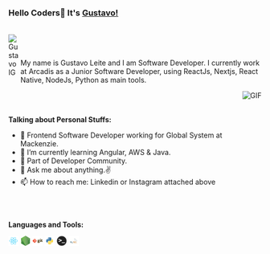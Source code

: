### Hello Coders👋 It's [Gustavo!](https://www.linkedin.com/in/gustavoaraujoleite/)

</br>

<a href="https://www.instagram.com/gustavoaraujoleite/">
<img align="left" alt="Gustavo IG" width="24px" src="https://seeklogo.com/images/I/instagram-new-2016-logo-D9D42A0AD4-seeklogo.com.png" />
</a>
<br />

<br />

My name is Gustavo Leite and I am Software Developer. I currently work at Arcadis as a Junior Software Developer, using ReactJs, Nextjs, React Native, NodeJs, Python as main tools. 



<img align="right" alt="GIF" src="https://media0.giphy.com/media/vrxxqQbyRxYi6scCjT/giphy.gif?cid=ecf05e47pbynv4akwsvpaxedy0ewy3a6xawyyjpgt1aeat0p&rid=giphy.gif&ct=g" />

<br />

<br />

**Talking about Personal Stuffs:**

- 🔭 Frontend Software Developer working for Global System at Mackenzie.
- 🌱 I’m currently learning Angular, AWS & Java.
- 👯 Part of Developer Community.
- 💬 Ask me about anything.✌
- 📫 How to reach me: Linkedin or Instagram attached above

<br />

<br />

**Languages and Tools:**

<code><img height="20" src="https://raw.githubusercontent.com/github/explore/80688e429a7d4ef2fca1e82350fe8e3517d3494d/topics/react/react.png"></code>
<code><img height="20" src="https://raw.githubusercontent.com/github/explore/80688e429a7d4ef2fca1e82350fe8e3517d3494d/topics/nodejs/nodejs.png"></code>
<code><img height="20" src="https://raw.githubusercontent.com/github/explore/80688e429a7d4ef2fca1e82350fe8e3517d3494d/topics/git/git.png"></code>
<code><img height="20" src="https://raw.githubusercontent.com/github/explore/80688e429a7d4ef2fca1e82350fe8e3517d3494d/topics/python/python.png"></code>
<code><img height="20" src="https://raw.githubusercontent.com/github/explore/80688e429a7d4ef2fca1e82350fe8e3517d3494d/topics/terminal/terminal.png"></code>
<code><img height="20" src="https://raw.githubusercontent.com/github/explore/80688e429a7d4ef2fca1e82350fe8e3517d3494d/topics/mysql/mysql.png"></code>

